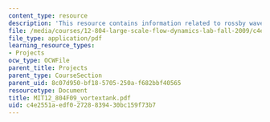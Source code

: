 ```yaml
---
content_type: resource
description: 'This resource contains information related to rossby waves - tank experiment. '
file: /media/courses/12-804-large-scale-flow-dynamics-lab-fall-2009/c4e2551aedf02728839430bc159f73b7_MIT12_804F09_vortextank.pdf
file_type: application/pdf
learning_resource_types:
- Projects
ocw_type: OCWFile
parent_title: Projects
parent_type: CourseSection
parent_uid: 8c07d950-bf18-5705-250a-f682bbf40565
resourcetype: Document
title: MIT12_804F09_vortextank.pdf
uid: c4e2551a-edf0-2728-8394-30bc159f73b7
---
```


